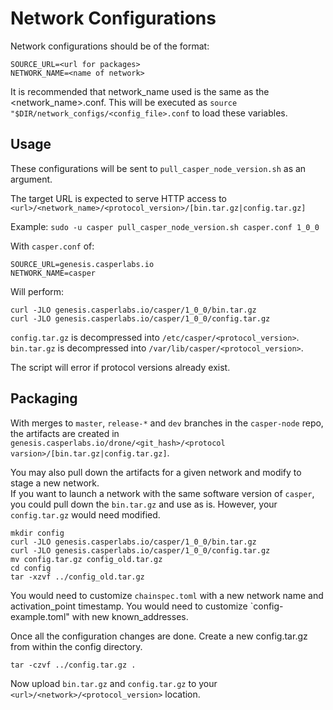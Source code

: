 # Network Configurations

Network configurations should be of the format:
```
SOURCE_URL=<url for packages>
NETWORK_NAME=<name of network>
```
It is recommended that network_name used is the same as the <network_name>.conf.  This will be executed as 
`source "$DIR/network_configs/<config_file>.conf` to load these variables.

## Usage 

These configurations will be sent to `pull_casper_node_version.sh` as an argument.

The target URL is expected to serve HTTP access to `<url>/<network_name>/<protocol_version>/[bin.tar.gz|config.tar.gz]`

Example:
`sudo -u casper pull_casper_node_version.sh casper.conf 1_0_0`

With `casper.conf` of:
```
SOURCE_URL=genesis.casperlabs.io
NETWORK_NAME=casper
```

Will perform:
```
curl -JLO genesis.casperlabs.io/casper/1_0_0/bin.tar.gz
curl -JLO genesis.casperlabs.io/casper/1_0_0/config.tar.gz
```

`config.tar.gz` is decompressed into `/etc/casper/<protocol_version>`.
`bin.tar.gz` is decompressed into `/var/lib/casper/<protocol_version>`.

The script will error if protocol versions already exist.

## Packaging

With merges to `master`, `release-*` and `dev` branches in the `casper-node` repo, the artifacts are created in
`genesis.casperlabs.io/drone/<git_hash>/<protocol varsion>/[bin.tar.gz|config.tar.gz]`.

You may also pull down the artifacts for a given network and modify to stage a new network.  
If you want to launch a network with the same software version of `casper`, you could pull down the `bin.tar.gz` and 
use as is.  However, your `config.tar.gz` would need modified.

```
mkdir config
curl -JLO genesis.casperlabs.io/casper/1_0_0/bin.tar.gz
curl -JLO genesis.casperlabs.io/casper/1_0_0/config.tar.gz
mv config.tar.gz config_old.tar.gz
cd config
tar -xzvf ../config_old.tar.gz
```

You would need to customize `chainspec.toml` with a new network name and activation_point timestamp.
You would need to customize `config-example.toml" with new known_addresses.

Once all the configuration changes are done.  Create a new config.tar.gz from within the config directory.

```
tar -czvf ../config.tar.gz .
```

Now upload `bin.tar.gz` and `config.tar.gz` to your `<url>/<network>/<protocol_version>` location.
